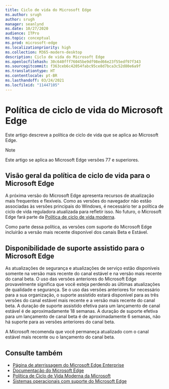 ```yaml
---
title: Ciclo de vida do Microsoft Edge
ms.author: srugh
author: srugh
manager: seanlynd
ms.date: 10/27/2020
audience: ITPro
ms.topic: conceptual
ms.prod: microsoft-edge
ms.localizationpriority: high
ms.collection: M365-modern-desktop
description: Ciclo de vida do Microsoft Edge
ms.openlocfilehash: 30c640fff76045be9df98ed66e23f55edf97f343
ms.sourcegitcommit: f363ceb6c42054fabc95ce8d7bca3c52d80e6a9f
ms.translationtype: HT
ms.contentlocale: pt-BR
ms.lasthandoff: 03/24/2021
ms.locfileid: "11447105"
---
```

# <a name="microsoft-edge-lifecycle-policy"></a>Política de ciclo de vida do Microsoft Edge

Este artigo descreve a política de ciclo de vida que se aplica ao Microsoft Edge.

> [!NOTE]
> Este artigo se aplica ao Microsoft Edge versões 77 e superiores.

## <a name="overview-of-the-lifecycle-policy-for-microsoft-edge"></a>Visão geral da política de ciclo de vida para o Microsoft Edge

A próxima versão do Microsoft Edge apresenta recursos de atualização mais frequentes e flexíveis. Como as versões do navegador não estão associadas às versões principais do Windows, é necessário ter a política de ciclo de vida reguladora atualizada para refletir isso. No futuro, o Microsoft Edge fará parte da [Política de ciclo de vida moderna](https://support.microsoft.com/help/30881/modern-lifecycle-policy).

Como parte dessa política, as versões com suporte do Microsoft Edge incluirão a versão mais recente disponível dos canais Beta e Estável.

## <a name="assisted-support-availability-for-microsoft-edge"></a>Disponibilidade de suporte assistido para o Microsoft Edge
As atualizações de segurança e atualizações de serviço estão disponíveis somente na versão mais recente do canal estável e na versão mais recente do canal beta. O uso das versões anteriores do Microsoft Edge provavelmente significa que você esteja perdendo as últimas atualizações de qualidade e segurança. Se o uso das versões anteriores for necessário para a sua organização, o suporte assistido estará disponível para as três versões do canal estável mais recente e a versão mais recente do canal beta.  A duração de suporte assistido efetiva para um lançamento de canal estável é de aproximadamente 18 semanas. A duração de suporte efetiva para um lançamento de canal beta é de aproximadamente 6 semanas, não há suporte para as versões anteriores do canal beta.

A Microsoft recomenda que você permaneça atualizado com o canal estável mais recente ou o lançamento do canal beta.



## <a name="see-also"></a>Consulte também

- [Página de aterrissagem do Microsoft Edge Enterprise](https://aka.ms/EdgeEnterprise)
- [Documentação do Microsoft Edge](./index.yml)
- [Política de Ciclo de Vida Moderna da Microsoft](https://support.microsoft.com/help/30881/modern-lifecycle-policy)
- [Sistemas operacionais com suporte do Microsoft Edge](./microsoft-edge-supported-operating-systems.md)